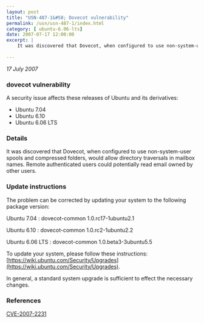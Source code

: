 ```yaml
---
layout: post
title: "USN-487-1&#58; Dovecot vulnerability"
permalink: /usn/usn-487-1/index.html
category: [ ubuntu-6.06-lts]
date: 2007-07-17 12:00:00
excerpt: |
    It was discovered that Dovecot, when configured to use non-system-user spools and compressed folders, would allow directory traversals in mailbox names.  Remote authenticated users could potentially read email owned by other users.
    
--- 
```

 
 

*17 July 2007*

### dovecot vulnerability

A security issue affects these releases of Ubuntu and its derivatives:

* Ubuntu 7.04
* Ubuntu 6.10
* Ubuntu 6.06 LTS

### Details

It was discovered that Dovecot, when configured to use non-system-user spools and compressed folders, would allow directory traversals in mailbox names. Remote authenticated users could potentially read email owned by other users.

### Update instructions

The problem can be corrected by updating your system to the following package version:

Ubuntu 7.04
 : dovecot-common <span>1.0.rc17-1ubuntu2.1</span>

Ubuntu 6.10
 : dovecot-common <span>1.0.rc2-1ubuntu2.2</span>

Ubuntu 6.06 LTS
 : dovecot-common <span>1.0.beta3-3ubuntu5.5</span>

To update your system, please follow these instructions: [https://wiki.ubuntu.com/Security/Upgrades](https://wiki.ubuntu.com/Security/Upgrades).

In general, a standard system upgrade is sufficient to effect the necessary changes.

### References

 
 [CVE-2007-2231](http://people.ubuntu.com/~ubuntu-security/cve/CVE-2007-2231)
 

